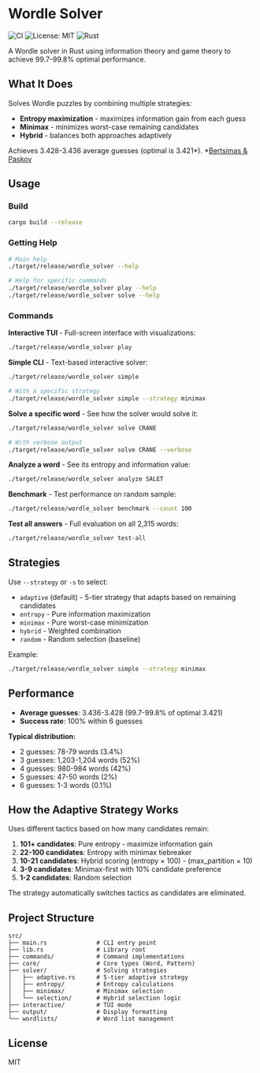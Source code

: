 # Wordle Solver

![CI](https://github.com/nsheely/Wordle_Solver/actions/workflows/build.yml/badge.svg)
![License: MIT](https://img.shields.io/badge/License-MIT-yellow.svg)
![Rust](https://img.shields.io/badge/rust-2024-orange.svg)

A Wordle solver in Rust using information theory and game theory to achieve 99.7-99.8% optimal performance.

## What It Does

Solves Wordle puzzles by combining multiple strategies:
- **Entropy maximization** - maximizes information gain from each guess
- **Minimax** - minimizes worst-case remaining candidates
- **Hybrid** - balances both approaches adaptively

Achieves 3.428-3.436 average guesses (optimal is 3.421*).
*[Bertsimas & Paskov](https://auction-upload-files.s3.amazonaws.com/Wordle_Paper_Final.pdf)
## Usage

### Build

```bash
cargo build --release
```

### Getting Help

```bash
# Main help
./target/release/wordle_solver --help

# Help for specific commands
./target/release/wordle_solver play --help
./target/release/wordle_solver solve --help
```

### Commands

**Interactive TUI** - Full-screen interface with visualizations:
```bash
./target/release/wordle_solver play
```

**Simple CLI** - Text-based interactive solver:
```bash
./target/release/wordle_solver simple

# With a specific strategy
./target/release/wordle_solver simple --strategy minimax
```

**Solve a specific word** - See how the solver would solve it:
```bash
./target/release/wordle_solver solve CRANE

# With verbose output
./target/release/wordle_solver solve CRANE --verbose
```

**Analyze a word** - See its entropy and information value:
```bash
./target/release/wordle_solver analyze SALET
```

**Benchmark** - Test performance on random sample:
```bash
./target/release/wordle_solver benchmark --count 100
```

**Test all answers** - Full evaluation on all 2,315 words:
```bash
./target/release/wordle_solver test-all
```

## Strategies

Use `--strategy` or `-s` to select:
- `adaptive` (default) - 5-tier strategy that adapts based on remaining candidates
- `entropy` - Pure information maximization
- `minimax` - Pure worst-case minimization
- `hybrid` - Weighted combination
- `random` - Random selection (baseline)

Example:
```bash
./target/release/wordle_solver simple --strategy minimax
```

## Performance

- **Average guesses**: 3.436-3.428 (99.7-99.8% of optimal 3.421)
- **Success rate**: 100% within 6 guesses

**Typical distribution:**
- 2 guesses: 78-79 words (3.4%)
- 3 guesses: 1,203-1,204 words (52%)
- 4 guesses: 980-984 words (42%)
- 5 guesses: 47-50 words (2%)
- 6 guesses: 1-3 words (0.1%)

## How the Adaptive Strategy Works

Uses different tactics based on how many candidates remain:

1. **101+ candidates**: Pure entropy - maximize information gain
2. **22-100 candidates**: Entropy with minimax tiebreaker
3. **10-21 candidates**: Hybrid scoring (entropy × 100) - (max_partition × 10)
4. **3-9 candidates**: Minimax-first with 10% candidate preference
5. **1-2 candidates**: Random selection

The strategy automatically switches tactics as candidates are eliminated.

## Project Structure

```
src/
├── main.rs              # CLI entry point
├── lib.rs               # Library root
├── commands/            # Command implementations
├── core/                # Core types (Word, Pattern)
├── solver/              # Solving strategies
│   ├── adaptive.rs      # 5-tier adaptive strategy
│   ├── entropy/         # Entropy calculations
│   ├── minimax/         # Minimax selection
│   └── selection/       # Hybrid selection logic
├── interactive/         # TUI mode
├── output/              # Display formatting
└── wordlists/           # Word list management
```

## License

MIT
